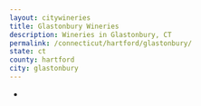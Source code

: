 ```yaml
---
layout: citywineries
title: Glastonbury Wineries
description: Wineries in Glastonbury, CT
permalink: /connecticut/hartford/glastonbury/
state: ct
county: hartford
city: glastonbury
---
```

-
